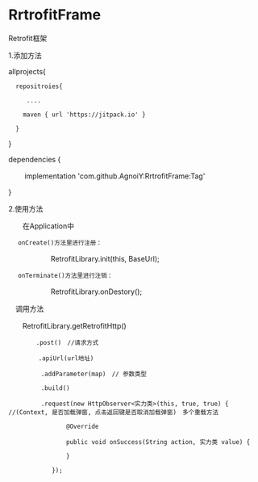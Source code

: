 # RrtrofitFrame
Retrofit框架

1.添加方法

   allprojects{
  
      repositroies{
      
         ....
         
        maven { url 'https://jitpack.io' }
        
      }

  }

  dependencies {

　　  implementation 'com.github.AgnoiY:RrtrofitFrame:Tag'
  
  }
  
2.使用方法

　　在Application中
 
    　 onCreate()方法里进行注册：
 
 　　　　　　RetrofitLibrary.init(this, BaseUrl);
  
     　onTerminate()方法里进行注销：
     
　　　　　　RetrofitLibrary.onDestory();
      
  　调用方法
   
   　　RetrofitLibrary.getRetrofitHttp()
     
     　　　　.post()　//请求方式
         
         　　.apiUrl(url地址)
           
             .addParameter(map)　// 参数类型
             
             .build()
             
             .request(new HttpObserver<实力类>(this, true, true) { //(Context, 是否加载弹窗, 点击返回键是否取消加载弹窗)　多个重载方法
             
                    @Override
                    
                    public void onSuccess(String action, 实力类 value) {
                   
                    }
                    
                });

